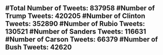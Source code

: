 #Total Number of Tweets: 837958 
#Number of Trump Tweets: 420205
#Number of Clinton Tweets: 352890
#Number of Rubio Tweets: 130521
#Number of Sanders Tweets: 116631
#Number of Carson Tweets: 66379
#Number of Bush Tweets: 42620
---
